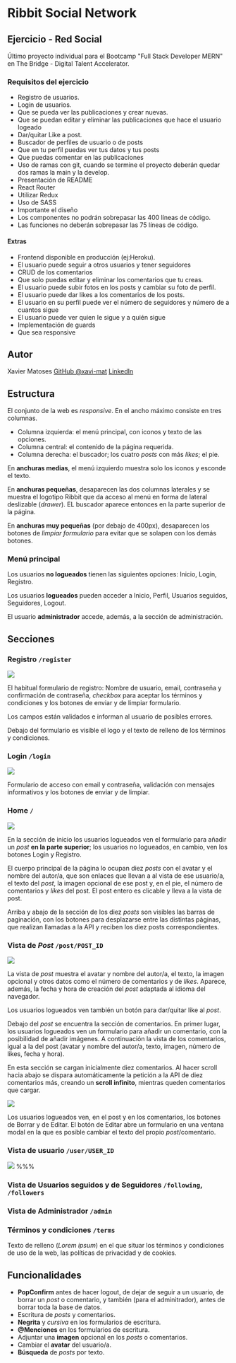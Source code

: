 # Ribbit Social Network

## Ejercicio - Red Social
Último proyecto individual para el Bootcamp "Full Stack Developer MERN" en The Bridge - Digital Talent Accelerator.

### Requisitos del ejercicio
* Registro de usuarios.
* Login de usuarios.
* Que se pueda ver las publicaciones y crear nuevas.
* Que se puedan editar y eliminar las publicaciones que hace el usuario logeado
* Dar/quitar Like a post.
* Buscador de perfiles de usuario o de posts
* Que en tu perfil puedas ver tus datos y tus posts
* Que puedas comentar en las publicaciones
* Uso de ramas con git, cuando se termine el proyecto deberán quedar dos ramas la main y la develop.
* Presentación de README
* React Router
* Utilizar Redux
* Uso de SASS
* Importante el diseño
* Los componentes no podrán sobrepasar las 400 líneas de código.
* Las funciones no deberán sobrepasar las 75 líneas de código.

#### Extras
* Frontend disponible en producción (ej:Heroku).
* El usuario puede seguir a otros usuarios y tener seguidores
* CRUD de los comentarios
* Que solo puedas editar y eliminar los comentarios que tu creas.
* El usuario puede subir fotos en los posts y cambiar su foto de perfil.
* El usuario puede dar likes a los comentarios de los posts.
* El usuario en su perfil puede ver el número de seguidores y número de a cuantos sigue
* El usuario puede ver quien le sigue y a quién sigue
* Implementación de guards
* Que sea responsive

## Autor
Xavier Matoses [GitHub @xavi-mat](https://github.com/xavi-mat?tab=repositories) [LinkedIn](https://www.linkedin.com/in/xavier-matoses/)

## Estructura
El conjunto de la web es *responsive*. En el ancho máximo consiste en tres columnas.
* Columna izquierda: el menú principal, con iconos y texto de las opciones.
* Columna central: el contenido de la página requerida.
* Columna derecha: el buscador; los cuatro *posts* con más *likes*; el pie.

En **anchuras medias**, el menú izquierdo muestra solo los iconos y esconde el texto.

En **anchuras pequeñas**, desaparecen las dos columnas laterales y se muestra el logotipo Ribbit que da acceso al menú en forma de lateral deslizable (*drawer*). EL buscador aparece entonces en la parte superior de la página.

En **anchuras muy pequeñas** (por debajo de 400px), desaparecen los botones de *limpiar formulario* para evitar que se solapen con los demás botones.

### Menú principal
Los usuarios **no logueados** tienen las siguientes opciones: Inicio, Login, Registro.

Los usuarios **logueados** pueden acceder a Inicio, Perfil, Usuarios seguidos, Seguidores, Logout.

El usuario **administrador** accede, además, a la sección de administración.

## Secciones

### Registro `/register`
![](./doc/screen2.jpg)

El habitual formulario de registro: Nombre de usuario, email, contraseña y confirmación de contraseña, *checkbox* para aceptar los términos y condiciones y los botones de enviar y de limpiar formulario.

Los campos están validados e informan al usuario de posibles errores.

Debajo del formulario es visible el logo y el texto de relleno de los términos y condiciones.

### Login `/login`
![](./doc/screen3.jpg)

Formulario de acceso con email y contraseña, validación con mensajes informativos y los botones de enviar y de limpiar.

### Home `/`
![](./doc/screen1.jpg)

En la sección de inicio los usuarios logueados ven el formulario para añadir un *post* **en la parte superior**; los usuarios no logueados, en cambio, ven los botones Login y Registro.

El cuerpo principal de la página lo ocupan diez *posts* con el avatar y el nombre del autor/a, que son enlaces que llevan a al vista de ese usuario/a, el texto del *post*, la imagen opcional de ese post y, en el pie, el número de comentarios y *likes* del post. El post entero es clicable y lleva a la vista de post.

Arriba y abajo de la sección de los diez *posts* son visibles las barras de paginación, con los botones para desplazarse entre las distintas páginas, que realizan llamadas a la API y reciben los diez posts correspondientes.

### Vista de *Post* `/post/POST_ID`
![](./doc/screen4.jpg)

La vista de *post* muestra el avatar y nombre del autor/a, el texto, la imagen opcional y otros datos como el número de comentarios y de *likes*. Aparece, además, la fecha y hora de creación del *post* adaptada al idioma del navegador.

Los usuarios logueados ven también un botón para dar/quitar like al *post*.

Debajo del *post* se encuentra la sección de comentarios. En primer lugar, los usuarios logueados ven un formulario para añadir un comentario, con la posibilidad de añadir imágenes. A continuación la vista de los comentarios, igual a la del post (avatar y nombre del autor/a, texto, imagen, número de likes, fecha y hora).

En esta sección se cargan inicialmente diez comentarios. Al hacer scroll hacia abajo se dispara automáticamente la petición a la API de diez comentarios más, creando un **scroll infinito**, mientras queden comentarios que cargar.

![](./doc/screen5.jpg)

Los usuarios logueados ven, en el post y en los comentarios, los botones de Borrar y de Editar. El botón de Editar abre un formulario en una ventana modal en la que es posible cambiar el texto del propio *post*/comentario.

### Vista de usuario `/user/USER_ID`
![](./doc/screen6.jpg)
%%%

### Vista de Usuarios seguidos y de Seguidores `/following`, `/followers`

### Vista de Administrador `/admin`

### Términos y condiciones `/terms`
Texto de relleno (*Lorem ipsum*) en el que situar los términos y condiciones de uso de la web, las políticas de privacidad y de cookies.

## Funcionalidades
* **PopConfirm** antes de hacer logout, de dejar de seguir a un usuario, de borrar un *post* o comentario, y también (para el adminitrador), antes de borrar toda la base de datos.
* Escritura de *posts* y comentarios.
* **Negrita** y *cursiva* en los formularios de escritura.
* **@Menciones** en los formularios de escritura.
* Adjuntar una **imagen** opcional en los *posts* o comentarios.
* Cambiar el **avatar** del usuario/a.
* **Búsqueda** de *posts* por texto.
